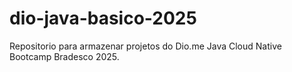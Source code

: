 # dio-java-basico-2025
Repositorio para armazenar projetos do Dio.me Java Cloud Native Bootcamp Bradesco 2025.
